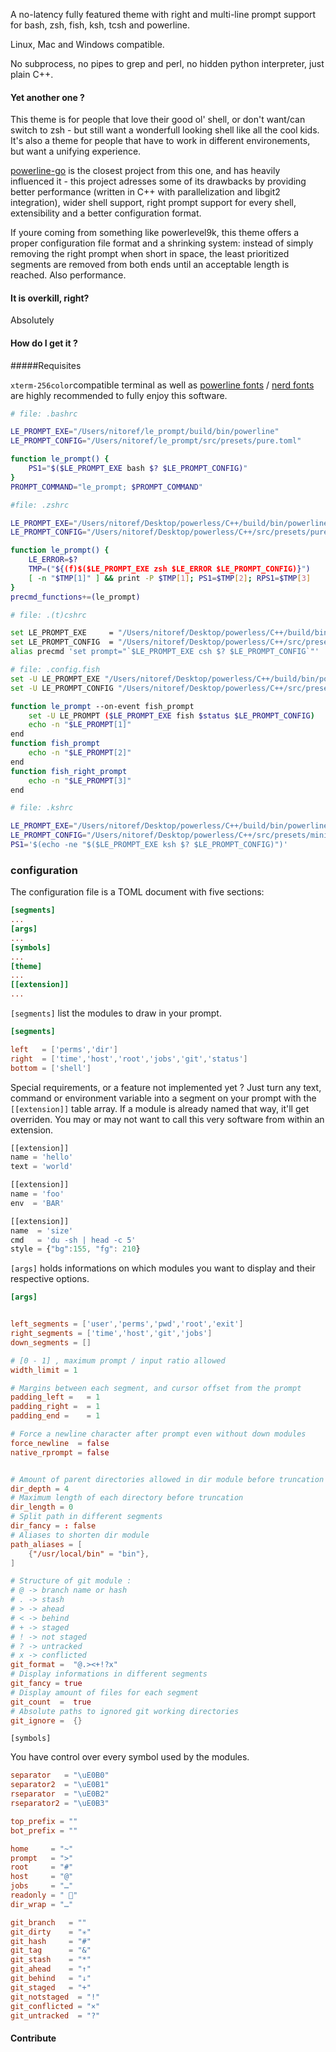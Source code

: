 A no-latency fully featured theme with right and multi-line prompt support for bash, zsh, fish, ksh, tcsh and powerline.

Linux, Mac and Windows compatible.

No subprocess, no pipes to grep and perl, no hidden python interpreter, just plain C++.

#### Yet another one ?

This theme is for people that love their good ol' shell, or don't want/can switch to zsh - but still want a wonderfull looking shell like all the cool kids. It's also a theme for people that have to work in different environements, but want a unifying experience.

[powerline-go](https://github.com/justjanne/powerline-go) is the closest project from this one, and has heavily influenced it - this project adresses some of its drawbacks by providing better performance (written in C++ with parallelization and libgit2 integration), wider shell support, right prompt support for every shell, extensibility and a better configuration format.

If youre coming from something like powerlevel9k, this theme offers a proper configuration file format and a shrinking system: instead of simply removing the right prompt when short in space, the least prioritized segments are removed from both ends until an acceptable length is reached. Also performance.

#### It is overkill, right?

Absolutely

#### How do I get it ?

#####Requisites

 `xterm-256color`compatible terminal as well as [powerline fonts](https://github.com/powerline/fonts)  /  [nerd fonts](https://github.com/ryanoasis/nerd-fonts) are highly recommended to fully enjoy this software.



```bash
# file: .bashrc

LE_PROMPT_EXE="/Users/nitoref/le_prompt/build/bin/powerline"
LE_PROMPT_CONFIG="/Users/nitoref/le_prompt/src/presets/pure.toml"

function le_prompt() {
 	PS1="$($LE_PROMPT_EXE bash $? $LE_PROMPT_CONFIG)"
}
PROMPT_COMMAND="le_prompt; $PROMPT_COMMAND"
```

```sh
#file: .zshrc

LE_PROMPT_EXE="/Users/nitoref/Desktop/powerless/C++/build/bin/powerline"
LE_PROMPT_CONFIG="/Users/nitoref/Desktop/powerless/C++/src/presets/pure.toml"

function le_prompt() {
	LE_ERROR=$?
	TMP=("${(f)$($LE_PROMPT_EXE zsh $LE_ERROR $LE_PROMPT_CONFIG)}")
	[ -n "$TMP[1]" ] && print -P $TMP[1]; PS1=$TMP[2]; RPS1=$TMP[3]
}
precmd_functions+=(le_prompt)
```

```sh
# file: .(t)cshrc

set LE_PROMPT_EXE     = "/Users/nitoref/Desktop/powerless/C++/build/bin/powerline"
set LE_PROMPT_CONFIG  = "/Users/nitoref/Desktop/powerless/C++/src/presets/minimal.toml"
alias precmd 'set prompt="`$LE_PROMPT_EXE csh $? $LE_PROMPT_CONFIG`"'
```

```sh
# file: .config.fish
set -U LE_PROMPT_EXE "/Users/nitoref/Desktop/powerless/C++/build/bin/powerline"
set -U LE_PROMPT_CONFIG "/Users/nitoref/Desktop/powerless/C++/src/presets/solarized.toml"

function le_prompt --on-event fish_prompt
    set -U LE_PROMPT ($LE_PROMPT_EXE fish $status $LE_PROMPT_CONFIG)
    echo -n "$LE_PROMPT[1]"
end
function fish_prompt
    echo -n "$LE_PROMPT[2]"
end
function fish_right_prompt
    echo -n "$LE_PROMPT[3]"
end
```

```sh
# file: .kshrc

LE_PROMPT_EXE="/Users/nitoref/Desktop/powerless/C++/build/bin/powerline"
LE_PROMPT_CONFIG="/Users/nitoref/Desktop/powerless/C++/src/presets/minimal.toml"
PS1='$(echo -ne "$($LE_PROMPT_EXE ksh $? $LE_PROMPT_CONFIG)")'
```



### configuration

The configuration file is a TOML document  with five sections:

```toml
[segments]
...
[args]
...
[symbols]
...
[theme]
...
[[extension]]
...
```



`[segments]` list the modules to draw in your prompt.

```toml
[segments]

left   = ['perms','dir']
right  = ['time','host','root','jobs','git','status']
bottom = ['shell']
```

Special requirements, or a feature not implemented yet ? Just turn any text, command or environment variable into a segment on your prompt with the `[[extension]]` table array.  If a module is already named that way, it'll get overriden. You may or may not want to call this very software from within an extension. 

```javascript
[[extension]]
name = 'hello'
text = 'world'

[[extension]]
name = 'foo'
env  = 'BAR'

[[extension]]
name  = 'size'
cmd   = 'du -sh | head -c 5'
style = {"bg":155, "fg": 210}
```



`[args]` holds informations on which modules you want to display and their respective options. 

```toml
[args]


left_segments = ['user','perms','pwd','root','exit']
right_segments = ['time','host','git','jobs']
down_segments = []

# [0 - 1] , maximum prompt / input ratio allowed
width_limit = 1

# Margins between each segment, and cursor offset from the prompt
padding_left =   = 1
padding_right =  = 1
padding_end =    = 1

# Force a newline character after prompt even without down modules
force_newline  = false
native_rprompt = false


# Amount of parent directories allowed in dir module before truncation
dir_depth = 4
# Maximum length of each directory before truncation
dir_length = 0
# Split path in different segments
dir_fancy = : false
# Aliases to shorten dir module
path_aliases = [
	{"/usr/local/bin" = "bin"},
]

# Structure of git module :
# @ -> branch name or hash
# . -> stash
# > -> ahead
# < -> behind
# + -> staged
# ! -> not staged
# ? -> untracked
# x -> conflicted
git_format =  "@.><+!?x"
# Display informations in different segments
git_fancy = true
# Display amount of files for each segment
git_count  =  true
# Absolute paths to ignored git working directories
git_ignore =  {}
```



`[symbols]` 

You have control over every symbol used by the modules.

```toml
separator   = "\uE0B0"
separator2  = "\uE0B1"
rseparator  = "\uE0B2"
rseparator2 = "\uE0B3"

top_prefix = ""
bot_prefix = ""

home     = "~"
prompt   = ">"
root     = "#"
host     = "@"
jobs     = "…"
readonly = " ⃠"
dir_wrap = "…"

git_branch   = ""
git_dirty    = "✳"
git_hash     = "#"
git_tag      = "&"
git_stash    = "*"
git_ahead    = "↑"
git_behind   = "↓"
git_staged   = "+"
git_notstaged  = "!"
git_conflicted = "×"
git_untracked  = "?"
```



#### Contribute

